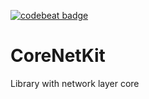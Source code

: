 [![codebeat badge](https://codebeat.co/badges/2ec39e4c-9620-463f-8495-cf188c6e271e)](https://codebeat.co/projects/github-com-lastsprint-corenetkit-master)
# CoreNetKit
Library with network layer core
